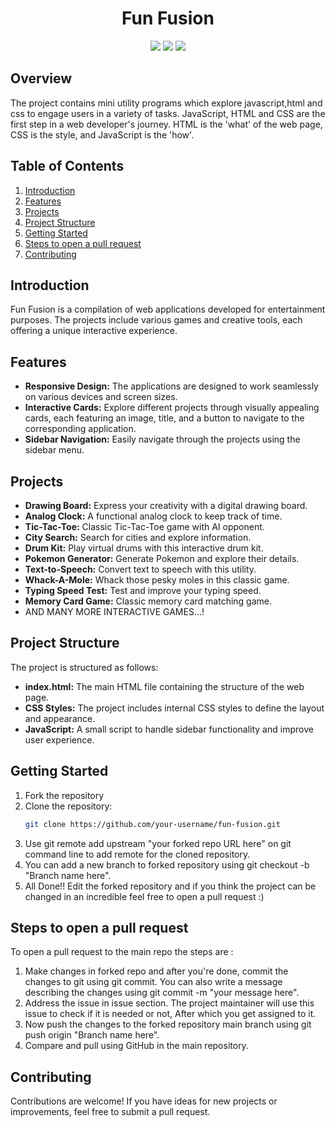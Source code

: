 <h1 align="center">Fun Fusion</h1>
<div align="center">
<a href="https://github.com/Priyanshi662/FunFusion/issues"><img src="https://img.shields.io/github/issues/Priyanshi662/FunFusion"></a>
<a><img src="https://img.shields.io/github/forks/Priyanshi662/FunFusion"></a>
<a><img src="https://img.shields.io/github/stars/Priyanshi662/FunFusion"></a>
</div>

## Overview 

The project contains mini utility programs which explore javascript,html and css to engage users in a variety of tasks.
JavaScript, HTML and CSS are the first step in a web developer's journey.
HTML is the 'what' of the web page, CSS is the style, and JavaScript is the 'how'.

## Table of Contents

1. [Introduction](#introduction)
2. [Features](#features)
3. [Projects](#projects)
4. [Project Structure](#project-structure)
5. [Getting Started](#getting-started)
6. [Steps to open a pull request](#steps-to-open-a-pull-request)
7. [Contributing](#contributing)

## Introduction

Fun Fusion is a compilation of web applications developed for entertainment purposes. The projects include various games and creative tools, each offering a unique interactive experience.

## Features

- **Responsive Design:** The applications are designed to work seamlessly on various devices and screen sizes.
- **Interactive Cards:** Explore different projects through visually appealing cards, each featuring an image, title, and a button to navigate to the corresponding application.
- **Sidebar Navigation:** Easily navigate through the projects using the sidebar menu.
## Projects

- **Drawing Board:** Express your creativity with a digital drawing board. 
- **Analog Clock:** A functional analog clock to keep track of time. 
- **Tic-Tac-Toe:** Classic Tic-Tac-Toe game with AI opponent. 
- **City Search:** Search for cities and explore information.
- **Drum Kit:** Play virtual drums with this interactive drum kit.
- **Pokemon Generator:** Generate Pokemon and explore their details. 
- **Text-to-Speech:** Convert text to speech with this utility. 
- **Whack-A-Mole:** Whack those pesky moles in this classic game. 
- **Typing Speed Test:** Test and improve your typing speed. 
- **Memory Card Game:** Classic memory card matching game.
- AND MANY MORE INTERACTIVE GAMES...!

 ## Project Structure

The project is structured as follows:

- **index.html:** The main HTML file containing the structure of the web page.
- **CSS Styles:** The project includes internal CSS styles to define the layout and appearance.
- **JavaScript:** A small script to handle sidebar functionality and improve user experience.
 
## Getting Started   
1. Fork the repository 
1. Clone the repository:
   ```bash
   git clone https://github.com/your-username/fun-fusion.git
3. Use git remote add upstream "your forked repo URL here" on git command line to add remote for the cloned repository.
4. You can add a new branch to forked repository using git checkout -b "Branch name here".
5. All Done!! Edit the forked repository and if you think the project can be changed in an incredible feel free to open a pull request :)

## Steps to open a pull request 

To open a pull request to the main repo the steps are :
1. Make changes in forked repo and after you're done, commit the changes to git using git commit.
   You can also write a message describing the changes using git commit -m "your message here".
2. Address the issue in issue section. The project maintainer will use this issue to check if it is needed or not, After which you get assigned to it.
3. Now push the changes to the forked repository main branch using git push origin "Branch name here".
4. Compare and pull using GitHub in the main repository.

## Contributing
Contributions are welcome! If you have ideas for new projects or improvements, feel free to submit a pull request.
